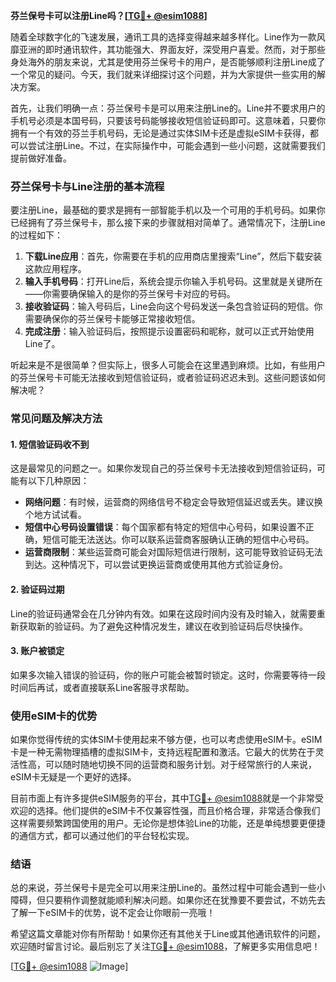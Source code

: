 **芬兰保号卡可以注册Line吗？[[TG💪+ @esim1088](https://t.me/s/esim1088)]**

随着全球数字化的飞速发展，通讯工具的选择变得越来越多样化。Line作为一款风靡亚洲的即时通讯软件，其功能强大、界面友好，深受用户喜爱。然而，对于那些身处海外的朋友来说，尤其是使用芬兰保号卡的用户，是否能够顺利注册Line成了一个常见的疑问。今天，我们就来详细探讨这个问题，并为大家提供一些实用的解决方案。

首先，让我们明确一点：芬兰保号卡是可以用来注册Line的。Line并不要求用户的手机号必须是本国号码，只要该号码能够接收短信验证码即可。这意味着，只要你拥有一个有效的芬兰手机号码，无论是通过实体SIM卡还是虚拟eSIM卡获得，都可以尝试注册Line。不过，在实际操作中，可能会遇到一些小问题，这就需要我们提前做好准备。

### 芬兰保号卡与Line注册的基本流程

要注册Line，最基础的要求是拥有一部智能手机以及一个可用的手机号码。如果你已经拥有了芬兰保号卡，那么接下来的步骤就相对简单了。通常情况下，注册Line的过程如下：

1. **下载Line应用**：首先，你需要在手机的应用商店里搜索“Line”，然后下载安装这款应用程序。
2. **输入手机号码**：打开Line后，系统会提示你输入手机号码。这里就是关键所在——你需要确保输入的是你的芬兰保号卡对应的号码。
3. **接收验证码**：输入号码后，Line会向这个号码发送一条包含验证码的短信。你需要确保你的芬兰保号卡能够正常接收短信。
4. **完成注册**：输入验证码后，按照提示设置密码和昵称，就可以正式开始使用Line了。

听起来是不是很简单？但实际上，很多人可能会在这里遇到麻烦。比如，有些用户的芬兰保号卡可能无法接收到短信验证码，或者验证码迟迟未到。这些问题该如何解决呢？

### 常见问题及解决方法

#### 1. **短信验证码收不到**
这是最常见的问题之一。如果你发现自己的芬兰保号卡无法接收到短信验证码，可能有以下几种原因：
- **网络问题**：有时候，运营商的网络信号不稳定会导致短信延迟或丢失。建议换个地方试试看。
- **短信中心号码设置错误**：每个国家都有特定的短信中心号码，如果设置不正确，短信可能无法送达。你可以联系运营商客服确认正确的短信中心号码。
- **运营商限制**：某些运营商可能会对国际短信进行限制，这可能导致验证码无法到达。这种情况下，可以尝试更换运营商或使用其他方式验证身份。

#### 2. **验证码过期**
Line的验证码通常会在几分钟内有效。如果在这段时间内没有及时输入，就需要重新获取新的验证码。为了避免这种情况发生，建议在收到验证码后尽快操作。

#### 3. **账户被锁定**
如果多次输入错误的验证码，你的账户可能会被暂时锁定。这时，你需要等待一段时间后再试，或者直接联系Line客服寻求帮助。

### 使用eSIM卡的优势

如果你觉得传统的实体SIM卡使用起来不够方便，也可以考虑使用eSIM卡。eSIM卡是一种无需物理插槽的虚拟SIM卡，支持远程配置和激活。它最大的优势在于灵活性高，可以随时随地切换不同的运营商和服务计划。对于经常旅行的人来说，eSIM卡无疑是一个更好的选择。

目前市面上有许多提供eSIM服务的平台，其中[TG💪+ @esim1088](https://t.me/s/esim1088)就是一个非常受欢迎的选择。他们提供的eSIM卡不仅兼容性强，而且价格合理，非常适合像我们这样需要频繁跨国使用的用户。无论你是想体验Line的功能，还是单纯想要更便捷的通信方式，都可以通过他们的平台轻松实现。

### 结语

总的来说，芬兰保号卡是完全可以用来注册Line的。虽然过程中可能会遇到一些小障碍，但只要稍作调整就能顺利解决问题。如果你还在犹豫要不要尝试，不妨先去了解一下eSIM卡的优势，说不定会让你眼前一亮哦！

希望这篇文章能对你有所帮助！如果你还有其他关于Line或其他通讯软件的问题，欢迎随时留言讨论。最后别忘了关注[TG💪+ @esim1088](https://t.me/s/esim1088)，了解更多实用信息吧！

[[TG💪+ @esim1088](https://t.me/s/esim1088) ![Image](https://i.postimg.cc/4NQfJmqS/Snipaste-2025-05-13-00-14-12.png)]